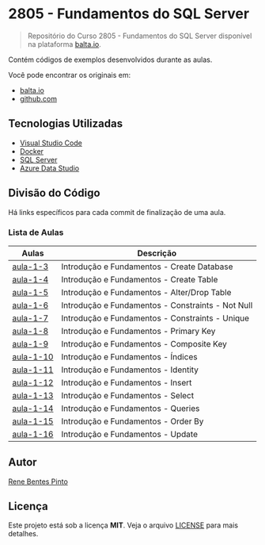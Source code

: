 # 2805 - Fundamentos do SQL Server

> Repositório do Curso 2805 - Fundamentos do SQL Server disponível na plataforma [balta.io](https://balta.io).

Contém códigos de exemplos desenvolvidos durante as aulas.

Você pode encontrar os originais em:

- [balta.io](https://balta.io/cursos/fundamentos-sql-server)
- [github.com](https://github.com/balta-io/2805)

## Tecnologias Utilizadas

- [Visual Studio Code](https://code.visualstudio.com)
- [Docker](https://www.docker.com)
- [SQL Server](https://www.microsoft.com/sql-server)
- [Azure Data Studio](https://docs.microsoft.com/sql/azure-data-studio)

## Divisão do Código

Há links específicos para cada commit de finalização de uma aula.

### Lista de Aulas

| Aulas                             | Descrição                                         |
| --------------------------------- | ------------------------------------------------- |
| [aula-1-3](../../commit/dfb8f3f)  | Introdução e Fundamentos - Create Database        |
| [aula-1-4](../../commit/c0fcbc2)  | Introdução e Fundamentos - Create Table           |
| [aula-1-5](../../commit/6d057da)  | Introdução e Fundamentos - Alter/Drop Table       |
| [aula-1-6](../../commit/1ad4643)  | Introdução e Fundamentos - Constraints - Not Null |
| [aula-1-7](../../commit/c404193)  | Introdução e Fundamentos - Constraints - Unique   |
| [aula-1-8](../../commit/34ef56e)  | Introdução e Fundamentos - Primary Key            |
| [aula-1-9](../../commit/47d5ad1)  | Introdução e Fundamentos - Composite Key          |
| [aula-1-10](../../commit/04d8364) | Introdução e Fundamentos - Índices                |
| [aula-1-11](../../commit/11b6104) | Introdução e Fundamentos - Identity               |
| [aula-1-12](../../commit/e04a483) | Introdução e Fundamentos - Insert                 |
| [aula-1-13](../../commit/f15ca8e) | Introdução e Fundamentos - Select                 |
| [aula-1-14](../../commit/379b2f2) | Introdução e Fundamentos - Queries                |
| [aula-1-15](../../commit/74b9e5b) | Introdução e Fundamentos - Order By               |
| [aula-1-16](../../commit/69fb110) | Introdução e Fundamentos - Update                 |

## Autor

[Rene Bentes Pinto](http://github.com/renebentes)

## Licença

Este projeto está sob a licença **MIT**. Veja o arquivo [LICENSE](LICENSE) para mais detalhes.
